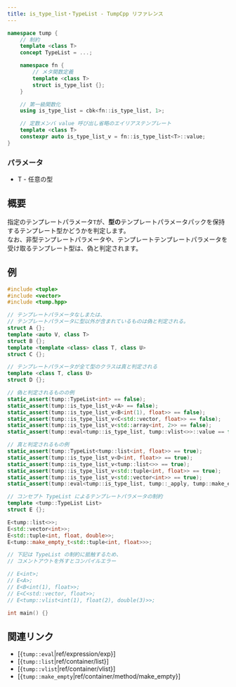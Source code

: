 ```yaml
---
title: is_type_list・TypeList - TumpCpp リファレンス
---
```


```cpp
namespace tump {
    // 制約
    template <class T>
    concept TypeList = ...;

    namespace fn {
        // メタ関数定義
        template <class T>
        struct is_type_list {};
    }

    // 第一級関数化
    using is_type_list = cbk<fn::is_type_list, 1>;

    // 定数メンバ value 呼び出し省略のエイリアステンプレート
    template <class T>
    constexpr auto is_type_list_v = fn::is_type_list<T>::value;
}
```

### パラメータ

- T - 任意の型

## 概要

指定のテンプレートパラメータ`T`が、**型の**テンプレートパラメータパックを保持するテンプレート型かどうかを判定します。  
なお、非型テンプレートパラメータや、テンプレートテンプレートパラメータを受け取るテンプレート型は、偽と判定されます。

## 例

```cpp
#include <tuple>
#include <vector>
#include <tump.hpp>

// テンプレートパラメータなしまたは、
// テンプレートパラメータに型以外が含まれているものは偽と判定される。
struct A {};
template <auto V, class T>
struct B {};
template <template <class> class T, class U>
struct C {};

// テンプレートパラメータが全て型のクラスは真と判定される
template <class T, class U>
struct D {};

// 偽と判定されるものの例
static_assert(tump::TypeList<int> == false);
static_assert(tump::is_type_list_v<A> == false);
static_assert(tump::is_type_list_v<B<int(1), float>> == false);
static_assert(tump::is_type_list_v<C<std::vector, float>> == false);
static_assert(tump::is_type_list_v<std::array<int, 2>> == false);
static_assert(tump::eval<tump::is_type_list, tump::vlist<>>::value == false);

// 真と判定されるもの例
static_assert(tump::TypeList<tump::list<int, float>> == true);
static_assert(tump::is_type_list_v<D<int, float>> == true);
static_assert(tump::is_type_list_v<tump::list<>> == true);
static_assert(tump::is_type_list_v<std::tuple<int, float>> == true);
static_assert(tump::is_type_list_v<std::vector<int>> == true);
static_assert(tump::eval<tump::is_type_list, tump::_apply, tump::make_empty, std::tuple<int>>::value == true);

// コンセプト TypeList によるテンプレートパラメータの制約
template <tump::TypeList List>
struct E {};

E<tump::list<>>;
E<std::vector<int>>;
E<std::tuple<int, float, double>>;
E<tump::make_empty_t<std::tuple<int, float>>>;

// 下記は TypeList の制約に抵触するため、
// コメントアウトを外すとコンパイルエラー

// E<int>;
// E<A>;
// E<B<int(1), float>>;
// E<C<std::vector, float>>;
// E<tump::vlist<int(1), float(2), double(3)>>;

int main() {}
```

## 関連リンク

- [{`tump::eval`|ref/expression/exp}]
- [{`tump::list`|ref/container/list}]
- [{`tump::vlist`|ref/container/vlist}]
- [{`tump::make_empty`|ref/container/method/make_empty}]
